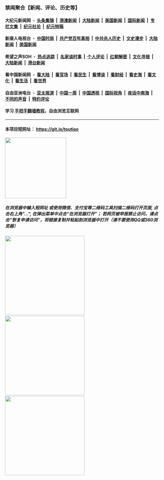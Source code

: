### 禁闻聚合【新闻、评论、历史等】

#### 大纪元新闻网 &nbsp;-&nbsp; [头条集锦](indexes/E头条集锦.md?t=02232301) &nbsp;|&nbsp; [港澳新闻](indexes/E港澳新闻.md?t=02232301)  &nbsp;|&nbsp; [大陆新闻](indexes/E大陆新闻.md?t=02232301) &nbsp;|&nbsp; [美国新闻](indexes/E美国新闻.md?t=02232301) &nbsp;|&nbsp; [国际新闻](indexes/E国际新闻.md?t=02232301) &nbsp;|&nbsp; [专栏文集](indexes/E专栏文集.md?t=02232301) &nbsp;|&nbsp; [纪元社论](indexes/E纪元社论.md?t=02232301) &nbsp;|&nbsp; [纪元特稿](indexes/E纪元特稿.md?t=02232301) 

#### 新唐人电视台 &nbsp;-&nbsp; [中国时局](indexes/N中国时局.md?t=02232301) &nbsp;|&nbsp; [共产党百年真相](indexes/N共产党百年真相.md?t=02232301) &nbsp;|&nbsp; [中共杀人历史](indexes/N中共杀人历史.md?t=02232301) &nbsp;|&nbsp; [文史漫步](indexes/N文史漫步.md?t=02232301) &nbsp;|&nbsp; [大陆新闻](indexes/N大陆新闻.md?t=02232301) &nbsp;|&nbsp; [美国新闻](indexes/N美国新闻.md?t=02232301)

#### 希望之声SOH &nbsp;-&nbsp; [热点追踪](indexes/H热点追踪.md?t=02232301) &nbsp;|&nbsp; [名家谈时事](indexes/H名家谈时事.md?t=02232301) &nbsp;|&nbsp; [个人评论](indexes/H个人评论.md?t=02232301)  &nbsp;|&nbsp; [红朝解密](indexes/H红朝解密.md?t=02232301) &nbsp;|&nbsp; [文化寻根](indexes/H文化寻根.md?t=02232301) &nbsp;|&nbsp; [大陆新闻](indexes/H大陆新闻.md?t=02232301) &nbsp;|&nbsp; [港台新闻](indexes/H港台新闻.md?t=02232301)

#### 看中国新闻网 &nbsp;-&nbsp; [看大陆](indexes/S看大陆.md?t=02232301) &nbsp;|&nbsp; [看官场](indexes/S看官场.md?t=02232301) &nbsp;|&nbsp; [看民生](indexes/S看民生.md?t=02232301)  &nbsp;|&nbsp; [看博谈](indexes/S看博谈.md?t=02232301) &nbsp;|&nbsp; [看财经](indexes/S看财经.md?t=02232301) &nbsp;|&nbsp; [看史海](indexes/S看史海.md?t=02232301) &nbsp;|&nbsp; [看文化](indexes/S看文化.md?t=02232301) &nbsp;|&nbsp; [看生活](indexes/S看生活.md?t=02232301) &nbsp;|&nbsp; [看世界](indexes/S看世界.md?t=02232301)

#### 自由亚洲电台 &nbsp;-&nbsp; [亚太报道](indexes/R亚太报道.md?t=02232301) &nbsp;|&nbsp; [中国一周](indexes/R中国一周.md?t=02232301) &nbsp;|&nbsp; [中国透视](indexes/R中国透视.md?t=02232301)  &nbsp;|&nbsp; [国际视角](indexes/R国际视角.md?t=02232301) &nbsp;|&nbsp; [夜话中南海](indexes/R夜话中南海.md?t=02232301) &nbsp;|&nbsp; [不同的声音](indexes/R不同的声音.md?t=02232301) &nbsp;|&nbsp; [特约评论](indexes/R特约评论.md?t=02232301)

#### 学习 [手把手翻墙教程](https://github.com/gfw-breaker/guides/wiki)，自由浏览互联网

----

#### 本项目短网址： https://git.io/toutiao
<img src="https://raw.githubusercontent.com/gfw-breaker/banned-news/master/scripts/img/qr.png" width="200px"/>  

##### 在浏览器中输入短网址 或使用微信、支付宝等二维码工具扫描二维码打开页面, 点击右上角"...", 在弹出菜单中点击“在浏览器打开”； 若网页被举报禁止访问，请点击“恢复申请访问”，将链接复制并粘贴到浏览器中打开（请不要使用QQ或360浏览器）

<img src="https://raw.githubusercontent.com/gfw-breaker/banned-news/master/scripts/img/1.png" width="260px"/> &nbsp; <img src="https://raw.githubusercontent.com/gfw-breaker/banned-news/master/scripts/img/2.png" width="260px"/> &nbsp; <img src="https://raw.githubusercontent.com/gfw-breaker/banned-news/master/scripts/img/3.png" width="260px"/>
